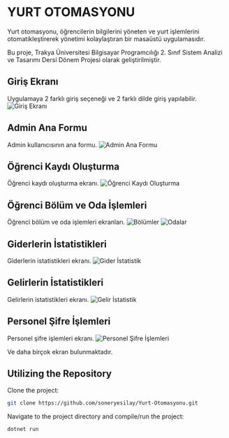 # YURT OTOMASYONU

Yurt otomasyonu, öğrencilerin bilgilerini yöneten ve yurt işlemlerini otomatikleştirerek yönetimi kolaylaştıran bir masaüstü uygulamasıdır.

Bu proje, Trakya Üniversitesi Bilgisayar Programcılığı 2. Sınıf Sistem Analizi ve Tasarımı Dersi Dönem Projesi olarak geliştirilmiştir.

## Giriş Ekranı
Uygulamaya 2 farklı giriş seçeneği ve 2 farklı dilde giriş yapılabilir.
![Giriş Ekranı](https://github.com/soneryesilay/Yurt_Otomasyonu/assets/122547220/01f6bed8-b585-48cf-bbbe-f68c987c98f6)

## Admin Ana Formu
Admin kullanıcısının ana formu.
![Admin Ana Formu](https://github.com/soneryesilay/Yurt-Otomasyonu/assets/122547220/994abb91-0efe-4d14-afe5-b3d7074a66b0)

## Öğrenci Kaydı Oluşturma
Öğrenci kaydı oluşturma ekranı.
![Öğrenci Kaydı Oluşturma](https://github.com/soneryesilay/Yurt_Otomasyonu/assets/122547220/9e6e3c08-412a-4a53-acfa-b44472102b97)

## Öğrenci Bölüm ve Oda İşlemleri
Öğrenci bölüm ve oda işlemleri ekranları.
![Bölümler](https://github.com/soneryesilay/Yurt_Otomasyonu/assets/122547220/7efaa565-ab61-48dc-82e1-6436fee89cff)
![Odalar](https://github.com/soneryesilay/Yurt_Otomasyonu/assets/122547220/c87bc96e-45b1-41ba-bb64-8a0ebb068562)

## Giderlerin İstatistikleri
Giderlerin istatistikleri ekranı.
![Gider İstatistik](https://github.com/soneryesilay/Yurt_Otomasyonu/assets/122547220/7776564f-df21-4fa2-8c0a-2ecbcf92be7d)

## Gelirlerin İstatistikleri
Gelirlerin istatistikleri ekranı.
![Gelir İstatistik](https://github.com/soneryesilay/Yurt_Otomasyonu/assets/122547220/b6aa8bcb-bdc5-45c0-94df-887ad79c6765)


## Personel Şifre İşlemleri
Personel şifre işlemleri ekranı.
![Personel Şifre İşlemleri](https://github.com/soneryesilay/Yurt-Otomasyonu/assets/122547220/40cb4fdb-53c5-4e61-81fd-2699d339c813)

Ve daha birçok ekran bulunmaktadır.


## Utilizing the Repository

Clone the project:
```bash
git clone https://github.com/soneryesilay/Yurt-Otomasyonu.git
```
Navigate to the project directory and compile/run the project:
```bash
dotnet run

